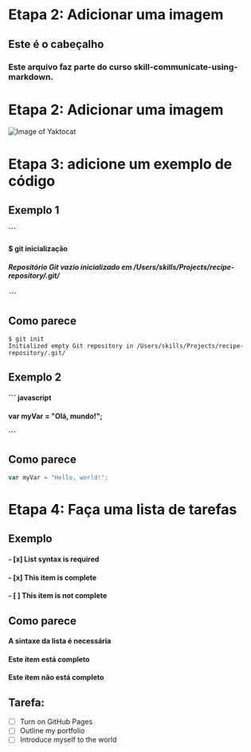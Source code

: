 
# Etapa 2: Adicionar uma imagem
## Este é o cabeçalho

### Este arquivo faz parte do curso skill-communicate-using-markdown.

# Etapa 2: Adicionar uma imagem


![Image of Yaktocat](https://octodex.github.com/images/yaktocat.png)

# Etapa 3: adicione um exemplo de código

## Exemplo 1

#### ```
#### $ git inicialização
##### Repositório Git vazio inicializado em /Users/skills/Projects/recipe-repository/.git/
##### ```

## Como parece
 ```
 $ git init
 Initialized empty Git repository in /Users/skills/Projects/recipe-repository/.git/
```
## Exemplo 2
#### ``` javascript
#### var myVar = "Olá, mundo!";
#### ```

## Como parece
``` javascript
var myVar = "Hello, world!";
```

# Etapa 4: Faça uma lista de tarefas

## Exemplo
#### - [x] List syntax is required
#### - [x] This item is complete
#### - [ ] This item is not complete

## Como parece
#### A sintaxe da lista é necessária
#### Este item está completo
#### Este item não está completo

## Tarefa:
- [ ] Turn on GitHub Pages
- [ ] Outline my portfolio
- [ ] Introduce myself to the world
